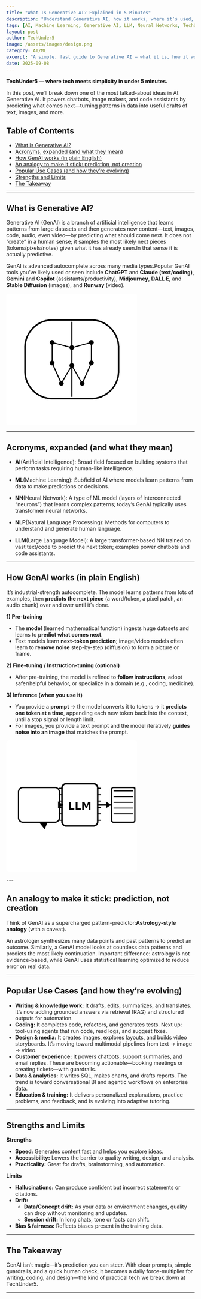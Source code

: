 ```yaml
---
title: "What Is Generative AI? Explained in 5 Minutes"
description: "Understand Generative AI, how it works, where it’s used, and key terms — clearly explained in under 5 minutes."
tags: [AI, Machine Learning, Generative AI, LLM, Neural Networks, TechUnder5]
layout: post
author: TechUnder5
image: /assets/images/design.png
category: AI/ML
excerpt: "A simple, fast guide to Generative AI — what it is, how it works, and why it matters.It powers chatbots, image makers, and code assistants..."
date: 2025-09-08
---
```


**TechUnder5 — where tech meets simplicity in under 5 minutes.**

In this post, we’ll break down one of the most talked-about ideas in AI: Generative AI. It powers chatbots, image makers, and code assistants by predicting what comes next—turning patterns in data into useful drafts of text, images, and more.

## Table of Contents

- [What is Generative AI?](#what-is-generative-ai)
- [Acronyms, expanded (and what they mean)](#acronyms-expanded-and-what-they-mean)
- [How GenAI works (in plain English)](#how-genai-works-in-plain-english)
- [An analogy to make it stick: prediction, not creation](#an-analogy-to-make-it-stick-prediction-not-creation)
- [Popular Use Cases (and how they’re evolving)](#popular-use-cases-and-how-theyre-evolving)
- [Strengths and Limits](#strengths-and-limits)
- [The Takeaway](#the-takeaway)

---

## What is Generative AI?

Generative AI (GenAI) is a branch of artificial intelligence that learns patterns from large datasets and then generates new content—text, images, code, audio, even video—by predicting what should come next. It does not “create” in a human sense; it samples the most likely next pieces (tokens/pixels/notes) given what it has already seen.In that sense it is actually predictive.

GenAI is advanced autocomplete across many media types.Popular GenAI tools you’ve likely used or seen include **ChatGPT** and **Claude (text/coding)**, **Gemini** and **Copilot** (assistants/productivity), **Midjourney**, **DALL·E**, and **Stable Diffusion** (images), and **Runway** (video).

<div style="text-align: left; margin-bottom: 10px;">
  <img src="/assets/images/genai_brain_circuit.png" 
       alt="Blockchain Header" 
       style="max-width: 350px; height: auto; border-radius: 6px;">
</div>

---

## Acronyms, expanded (and what they mean)

- **AI**(Artificial Intelligence): Broad field focused on building systems that perform tasks requiring human-like intelligence.

- **ML**(Machine Learning): Subfield of AI where models learn patterns from data to make predictions or decisions.

- **NN**(Neural Network): A type of ML model (layers of interconnected “neurons”) that learns complex patterns; today’s GenAI typically uses transformer neural networks.

- **NLP**(Natural Language Processing): Methods for computers to understand and generate human language.

- **LLM**(Large Language Model): A large transformer-based NN trained on vast text/code to predict the next token; examples power chatbots and code assistants.

---
## How GenAI works (in plain English)

It’s industrial-strength autocomplete. The model learns patterns from lots of examples, then **predicts the next piece** (a word/token, a pixel patch, an audio chunk) over and over until it’s done.

**1) Pre-training**
- The **model** (learned mathematical function) ingests huge datasets and learns to **predict what comes next**.
- Text models learn **next-token prediction**; image/video models often learn to **remove noise** step-by-step (diffusion) to form a picture or frame.

**2) Fine-tuning / Instruction-tuning (optional)**
- After pre-training, the model is refined to **follow instructions**, adopt safer/helpful behavior, or specialize in a domain (e.g., coding, medicine).

**3) Inference (when you use it)**
- You provide a **prompt** → the model converts it to tokens → it **predicts one token at a time**, appending each new token back into the context, until a stop signal or length limit.
- For images, you provide a text prompt and the model iteratively **guides noise into an image** that matches the prompt.


<div style="text-align: left; margin-bottom: 10px;">
  <img src="/assets/images/genai_prompt_to_output.png" 
       alt="Blockchain Header" 
       style="max-width: 350px; height: auto; border-radius: 6px;">
</div>
---

## An analogy to make it stick: prediction, not creation

Think of GenAI as a supercharged pattern-predictor:**Astrology-style analogy** (with a caveat).

An astrologer synthesizes many data points and past patterns to predict an outcome. Similarly, a GenAI model looks at countless data patterns and predicts the most likely continuation. Important difference: astrology is not evidence-based, while GenAI uses statistical learning optimized to reduce error on real data.

---
## Popular Use Cases (and how they’re evolving)

- **Writing & knowledge work:** It drafts, edits, summarizes, and translates. It’s now adding grounded answers via retrieval (RAG) and structured outputs for automation.
- **Coding:** It completes code, refactors, and generates tests. Next up: tool-using agents that run code, read logs, and suggest fixes.
- **Design & media:** It creates images, explores layouts, and builds video storyboards. It’s moving toward multimodal pipelines from text → image → video.
- **Customer experience:** It powers chatbots, support summaries, and email replies. These are becoming actionable—booking meetings or creating tickets—with guardrails.
- **Data & analytics:** It writes SQL, makes charts, and drafts reports. The trend is toward conversational BI and agentic workflows on enterprise data.
- **Education & training:** It delivers personalized explanations, practice problems, and feedback, and is evolving into adaptive tutoring.

---

## Strengths and Limits

**Strengths**
- **Speed:** Generates content fast and helps you explore ideas.
- **Accessibility:** Lowers the barrier to quality writing, design, and analysis.
- **Practicality:** Great for drafts, brainstorming, and automation.

**Limits**
- **Hallucinations:** Can produce confident but incorrect statements or citations.
- **Drift:**  
  - **Data/Concept drift:** As your data or environment changes, quality can drop without monitoring and updates.  
  - **Session drift:** In long chats, tone or facts can shift.
- **Bias & fairness:** Reflects biases present in the training data.

---

## The Takeaway

GenAI isn’t magic—it’s prediction you can steer. With clear prompts, simple guardrails, and a quick human check, it becomes a daily force-multiplier for writing, coding, and design—the kind of practical tech we break down at TechUnder5.

---

<script type="application/ld+json">
{
  "@context": "https://schema.org",
  "@type": "BlogPosting",
  "headline": "What Is Generative AI? Explained in 5 Minutes",
  "description": "Understand Generative AI, how it works, where it’s used, and key terms — clearly explained in under 5 minutes.",
  "image": "/assets/images/design.png",
  "author": { "@type": "Person", "name": "TechUnder5" },
  "datePublished": "2025-09-10",
  "publisher": {
    "@type": "Organization",
    "name": "TechUnder5",
    "logo": { "@type": "ImageObject", "url": "https://techunderfive.com/assets/images/logonobg.png" }
  }
}
</script>


